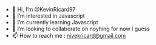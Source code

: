 - 👋 Hi, I’m @KevinRicard97
- 👀 I’m interested in Javascript 
- 🌱 I’m currently learning Javascript
- 💞️ I’m looking to collaborate on noyhing for now I guess
- 📫 How to reach me : nivekricard@gmail.com

<!---
KevinRicard97/KevinRicard97 is a ✨ special ✨ repository because its `README.md` (this file) appears on your GitHub profile.
You can click the Preview link to take a look at your changes.
--->
